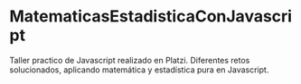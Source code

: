 # MatematicasEstadisticaConJavascript
Taller practico de Javascript realizado en Platzi. Diferentes retos solucionados, aplicando matemática y estadística pura en Javascript.
